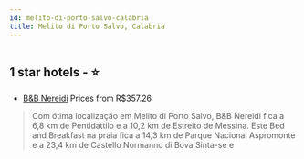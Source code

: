 ```yaml
---
id: melito-di-porto-salvo-calabria
title: Melito di Porto Salvo, Calabria
---
```


<center><img src="https://i.travelapi.com/hotels/30000000/29280000/29274000/29273920/55f15a66_z.jpg" alt="" /></center>


##  1 star hotels - ⭐️

-    [B&B Nereidi](https://www.hurb.com/br/aud/https://www.hurb.com/br/hotels/melito-di-porto-salvo/b-b-nereidi-HT-S2OI?cmp=18055) Prices from R$357.26
   > Com ótima localização em Melito di Porto Salvo, B&B Nereidi fica a 6,8 km de Pentidattilo e a 10,2 km de Estreito de Messina.  Este Bed and Breakfast na praia fica a 14,3 km de Parque Nacional Aspromonte e a 23,4 km de Castello Normanno di Bova.Sinta-se e
